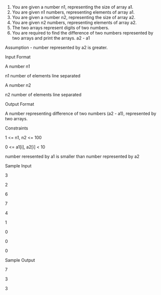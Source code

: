 1. You are given a number n1, representing the size of array a1.
2. You are given n1 numbers, representing elements of array a1.
3. You are given a number n2, representing the size of array a2.
4. You are given n2 numbers, representing elements of array a2.
5. The two arrays represent digits of two numbers.
6. You are required to find the difference of two numbers represented by two arrays and print the arrays. a2 - a1

Assumption - number represented by a2 is greater.

Input Format

A number n1

n1 number of elements line separated

A number n2

n2 number of elements line separated

Output Format

A number representing difference of two numbers (a2 - a1), represented by two arrays.

Constraints

1 <= n1, n2 <= 100

0 <= a1[i], a2[i] < 10

number reresented by a1 is smaller than number represented by a2

Sample Input

3

2

6

7

4

1

0

0

0

Sample Output

7

3

3